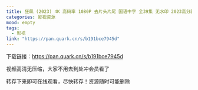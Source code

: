 ```yaml
---
title: 狂飙 (2023) 4K 高码率 1080P 去片头片尾 国语中字 全39集 无水印 2023高分剧 张译 / 张颂文
categories: 影视资源
mood: empty
tags:
  - 影视
link: "https://pan.quark.cn/s/b191bce7945d"
---
```








下载链接：https://pan.quark.cn/s/b191bce7945d




视频高清无压缩，大家不用去到处冲会员看了




转存下来即可在线观看，尽快转存！资源随时可能删除


